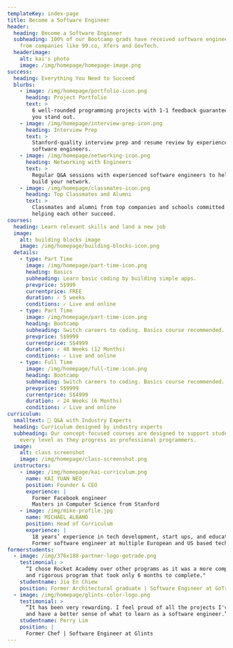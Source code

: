 ```yaml
---
templateKey: index-page
title: Become a Software Engineer
header:
  heading: Become a Software Engineer
  subheading: 100% of our Bootcamp grads have received software engineering offers
    from companies like 99.co, Xfers and GovTech.
  headerimage:
    alt: kai's photo
    image: /img/homepage/homepage-image.png
success:
  heading: Everything You Need to Succeed
  blurbs:
    - image: /img/homepage/portfolio-icon.png
      heading: Project Portfolio
      text: >
        6 well-rounded programming projects with 1-1 feedback guaranteed to help
        you stand out.
    - image: /img/homepage/interview-prep-icon.png
      heading: Interview Prep
      text: >
        Stanford-quality interview prep and resume review by experienced
        software engineers.
    - image: /img/homepage/networking-icon.png
      heading: Networking with Engineers
      text: >
        Regular Q&A sessions with experienced software engineers to help you
        build your network.
    - image: /img/homepage/classmates-icon.png
      heading: Top Classmates and Alumni
      text: >
        Classmates and alumni from top companies and schools committed to
        helping each other succeed.
courses:
  heading: Learn relevant skills and land a new job
  image:
    alt: building blocks image
    image: /img/homepage/building-blocks-icon.png
  details:
    - type: Part Time
      image: /img/homepage/part-time-icon.png
      heading: Basics
      subheading: Learn basic coding by building simple apps.
      prevprice: S$999
      currentprice: FREE
      duration: ✓ 5 weeks
      conditions: ✓ Live and online
    - type: Part Time
      image: /img/homepage/part-time-icon.png
      heading: Bootcamp
      subheading: Switch careers to coding. Basics course recommended.
      prevprice: S$9999
      currentprice: S$4999
      duration: ✓ 48 Weeks (12 Months)
      conditions: ✓ Live and online
    - type: Full Time
      image: /img/homepage/full-time-icon.png
      heading: Bootcamp
      subheading: Switch careers to coding. Basics course recommended.
      prevprice: S$9999
      currentprice: S$4999
      duration: ✓ 24 Weeks (6 Months)
      conditions: ✓ Live and online
curriculum:
  smalltext: 🚀 Q&A with Industry Experts
  heading: Curriculum designed by industry experts
  subheading: Our concept-focused courses are designed to support students at
    every level as they progress as professional programmers.
  image:
    alt: class screenshot
    image: /img/homepage/class-screenshot.png
  instructors:
    - image: /img/homepage/kai-curriculum.png
      name: KAI YUAN NEO
      position: Founder & CEO
      experience: |
        Former Facebook engineer
        Masters in Computer Science from Stanford
    - image: /img/mike-profile.jpg
      name: MICHAEL ALBANO
      position: Head of Curriculum
      experience: |
        18 years’ experience in tech development, start ups, and education
        Former software engineer at multiple European and US based tech firms
formerstudents:
  - image: /img/376x188-partner-logo-gotrade.png
    testimonial: >
      “I chose Rocket Academy over other programs as it was a more comprehensive
      and rigorous program that took only 6 months to complete." 
    studentname: Jia En Chiew
    position: Former Architectural graduate | Software Engineer at GoTrade
  - image: /img/homepage/glints-color-logo.png
    testimonial: >
      “It has been very rewarding. I feel proud of all the projects I've done
      and have a better sense of what to learn as a software engineer.”
    studentname: Perry Lim
    position: |
      Former Chef | Software Engineer at Glints
---
```

